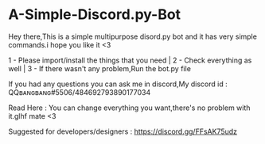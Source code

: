 # A-Simple-Discord.py-Bot
Hey there,This is a simple multipurpose disord.py bot and it has very simple commands.i hope you like it <3

1 - Please import/install the things that you need |
2 - Check everything as well |
3 - If there wasn't any problem,Run the bot.py file

If you had any questions you can ask me in discord,My discord id : QQʙᴀɴɢʙᴀɴɢ#5506/484692793890177034

Read Here : You can change everything you want,there's no problem with it.glhf mate <3

Suggested for developers/designers : https://discord.gg/FFsAK75udz
